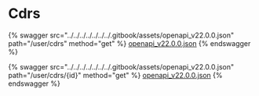 # Cdrs

{% swagger src="../../../../../../../.gitbook/assets/openapi_v22.0.0.json" path="/user/cdrs" method="get" %}
[openapi_v22.0.0.json](../../../../../../../.gitbook/assets/openapi_v22.0.0.json)
{% endswagger %}

{% swagger src="../../../../../../../.gitbook/assets/openapi_v22.0.0.json" path="/user/cdrs/{id}" method="get" %}
[openapi_v22.0.0.json](../../../../../../../.gitbook/assets/openapi_v22.0.0.json)
{% endswagger %}
